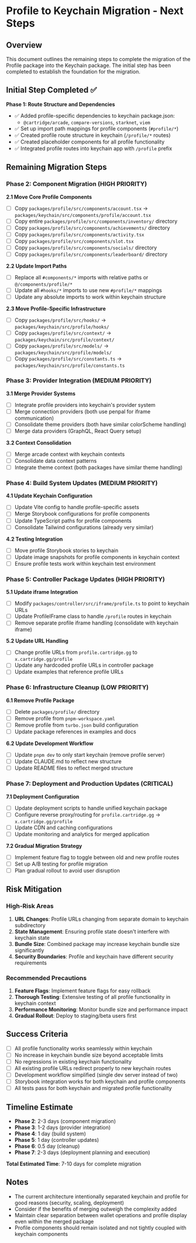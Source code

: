 # Profile to Keychain Migration - Next Steps

## Overview

This document outlines the remaining steps to complete the migration of the Profile package into the Keychain package. The initial step has been completed to establish the foundation for the migration.

## Initial Step Completed ✅

**Phase 1: Route Structure and Dependencies**
- ✅ Added profile-specific dependencies to keychain package.json:
  - `@cartridge/arcade`, `compare-versions`, `starknet`, `viem`
- ✅ Set up import path mappings for profile components (`#profile/*`)
- ✅ Created profile route structure in keychain (`/profile/*` routes)
- ✅ Created placeholder components for all profile functionality
- ✅ Integrated profile routes into keychain app with `/profile` prefix

## Remaining Migration Steps

### Phase 2: Component Migration (HIGH PRIORITY)

**2.1 Move Core Profile Components**
- [ ] Copy `packages/profile/src/components/account.tsx` → `packages/keychain/src/components/profile/account.tsx`
- [ ] Copy entire `packages/profile/src/components/inventory/` directory
- [ ] Copy `packages/profile/src/components/achievements/` directory
- [ ] Copy `packages/profile/src/components/activity.tsx`
- [ ] Copy `packages/profile/src/components/slot.tsx`
- [ ] Copy `packages/profile/src/components/socials/` directory  
- [ ] Copy `packages/profile/src/components/leaderboard/` directory

**2.2 Update Import Paths**
- [ ] Replace all `#components/*` imports with relative paths or `@/components/profile/*`
- [ ] Update all `#hooks/*` imports to use new `#profile/*` mappings
- [ ] Update any absolute imports to work within keychain structure

**2.3 Move Profile-Specific Infrastructure**
- [ ] Copy `packages/profile/src/hooks/` → `packages/keychain/src/profile/hooks/`
- [ ] Copy `packages/profile/src/context/` → `packages/keychain/src/profile/context/`
- [ ] Copy `packages/profile/src/models/` → `packages/keychain/src/profile/models/`
- [ ] Copy `packages/profile/src/constants.ts` → `packages/keychain/src/profile/constants.ts`

### Phase 3: Provider Integration (MEDIUM PRIORITY)

**3.1 Merge Provider Systems**
- [ ] Integrate profile providers into keychain's provider system
- [ ] Merge connection providers (both use penpal for iframe communication)
- [ ] Consolidate theme providers (both have similar colorScheme handling)
- [ ] Merge data providers (GraphQL, React Query setup)

**3.2 Context Consolidation**
- [ ] Merge arcade context with keychain contexts
- [ ] Consolidate data context patterns
- [ ] Integrate theme context (both packages have similar theme handling)

### Phase 4: Build System Updates (MEDIUM PRIORITY)

**4.1 Update Keychain Configuration**
- [ ] Update Vite config to handle profile-specific assets
- [ ] Merge Storybook configurations for profile components
- [ ] Update TypeScript paths for profile components
- [ ] Consolidate Tailwind configurations (already very similar)

**4.2 Testing Integration**
- [ ] Move profile Storybook stories to keychain
- [ ] Update image snapshots for profile components in keychain context
- [ ] Ensure profile tests work within keychain test environment

### Phase 5: Controller Package Updates (HIGH PRIORITY)

**5.1 Update iframe Integration**
- [ ] Modify `packages/controller/src/iframe/profile.ts` to point to keychain URLs
- [ ] Update ProfileIFrame class to handle `/profile` routes in keychain
- [ ] Remove separate profile iframe handling (consolidate with keychain iframe)

**5.2 Update URL Handling**
- [ ] Change profile URLs from `profile.cartridge.gg` to `x.cartridge.gg/profile`
- [ ] Update any hardcoded profile URLs in controller package
- [ ] Update examples that reference profile URLs

### Phase 6: Infrastructure Cleanup (LOW PRIORITY)

**6.1 Remove Profile Package**
- [ ] Delete `packages/profile/` directory
- [ ] Remove profile from `pnpm-workspace.yaml`  
- [ ] Remove profile from `turbo.json` build configuration
- [ ] Update package references in examples and docs

**6.2 Update Development Workflow**
- [ ] Update `pnpm dev` to only start keychain (remove profile server)
- [ ] Update CLAUDE.md to reflect new structure
- [ ] Update README files to reflect merged structure

### Phase 7: Deployment and Production Updates (CRITICAL)

**7.1 Deployment Configuration**
- [ ] Update deployment scripts to handle unified keychain package
- [ ] Configure reverse proxy/routing for `profile.cartridge.gg` → `x.cartridge.gg/profile`
- [ ] Update CDN and caching configurations
- [ ] Update monitoring and analytics for merged application

**7.2 Gradual Migration Strategy**
- [ ] Implement feature flag to toggle between old and new profile routes
- [ ] Set up A/B testing for profile migration
- [ ] Plan gradual rollout to avoid user disruption

## Risk Mitigation

### High-Risk Areas
1. **URL Changes**: Profile URLs changing from separate domain to keychain subdirectory
2. **State Management**: Ensuring profile state doesn't interfere with keychain state
3. **Bundle Size**: Combined package may increase keychain bundle size significantly
4. **Security Boundaries**: Profile and keychain have different security requirements

### Recommended Precautions
1. **Feature Flags**: Implement feature flags for easy rollback
2. **Thorough Testing**: Extensive testing of all profile functionality in keychain context
3. **Performance Monitoring**: Monitor bundle size and performance impact
4. **Gradual Rollout**: Deploy to staging/beta users first

## Success Criteria

- [ ] All profile functionality works seamlessly within keychain
- [ ] No increase in keychain bundle size beyond acceptable limits
- [ ] No regressions in existing keychain functionality
- [ ] All existing profile URLs redirect properly to new keychain routes
- [ ] Development workflow simplified (single dev server instead of two)
- [ ] Storybook integration works for both keychain and profile components
- [ ] All tests pass for both keychain and migrated profile functionality

## Timeline Estimate

- **Phase 2**: 2-3 days (component migration)
- **Phase 3**: 1-2 days (provider integration)  
- **Phase 4**: 1 day (build system)
- **Phase 5**: 1 day (controller updates)
- **Phase 6**: 0.5 day (cleanup)
- **Phase 7**: 2-3 days (deployment planning and execution)

**Total Estimated Time**: 7-10 days for complete migration

## Notes

- The current architecture intentionally separated keychain and profile for good reasons (security, scaling, deployment)
- Consider if the benefits of merging outweigh the complexity added
- Maintain clear separation between wallet operations and profile display even within the merged package
- Profile components should remain isolated and not tightly coupled with keychain components